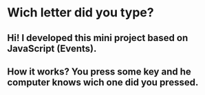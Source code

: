 # Wich letter did you type?

## Hi! I developed this mini project based on JavaScript (Events).

## How it works?  You press some key and he computer knows wich one did you pressed. 
